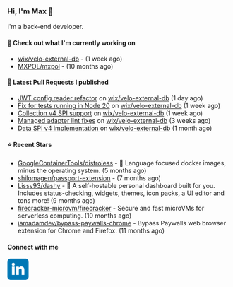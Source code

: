 ### Hi, I'm Max 👋

I'm a back-end developer.

#### 👷 Check out what I'm currently working on

- [wix/velo-external-db](https://github.com/wix/velo-external-db) -  (1 week ago)
- [MXPOL/mxpol](https://github.com/MXPOL/mxpol) -  (10 months ago)

#### 🔨 Latest Pull Requests I published

- [JWT config reader refactor](https://github.com/wix/velo-external-db/pull/467) on [wix/velo-external-db](https://github.com/wix/velo-external-db) (1 day ago)
- [Fix for tests running in Node 20](https://github.com/wix/velo-external-db/pull/465) on [wix/velo-external-db](https://github.com/wix/velo-external-db) (1 week ago)
- [Collection v4 SPI support](https://github.com/wix/velo-external-db/pull/463) on [wix/velo-external-db](https://github.com/wix/velo-external-db) (1 week ago)
- [Managed adapter lint fixes](https://github.com/wix/velo-external-db/pull/462) on [wix/velo-external-db](https://github.com/wix/velo-external-db) (3 weeks ago)
- [Data SPI v4 implementation ](https://github.com/wix/velo-external-db/pull/459) on [wix/velo-external-db](https://github.com/wix/velo-external-db) (1 month ago)

#### ⭐ Recent Stars

- [GoogleContainerTools/distroless](https://github.com/GoogleContainerTools/distroless) - 🥑  Language focused docker images, minus the operating system.   (5 months ago)
- [shilomagen/passport-extension](https://github.com/shilomagen/passport-extension) -  (7 months ago)
- [Lissy93/dashy](https://github.com/Lissy93/dashy) - 🚀 A self-hostable personal dashboard built for you. Includes status-checking, widgets, themes, icon packs, a UI editor and tons more! (9 months ago)
- [firecracker-microvm/firecracker](https://github.com/firecracker-microvm/firecracker) - Secure and fast microVMs for serverless computing. (10 months ago)
- [iamadamdev/bypass-paywalls-chrome](https://github.com/iamadamdev/bypass-paywalls-chrome) - Bypass Paywalls web browser extension for Chrome and Firefox. (11 months ago)

#### Connect with me

[<img align="left" alt="LinkedIn" width="48px"  src="icons/linkedin.svg" />][linkedin]

[linkedin]: https://www.linkedin.com/in/max-polski/
